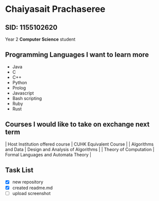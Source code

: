 # Chaiyasait Prachaseree
## SID: 1155102620

Year 2 **Computer Science** student

## Programming Languages I want to learn more
* Java
* C
* C++
* Python
* Prolog
* Javascript
* Bash scripting
* Ruby
* Rust

## Courses I would like to take on exchange next term
| Host Institution offered course | CUHK Equivalent Course |
| Algorithms and Data | Design and Analysis of Algorithms |
| Theory of Computation | Formal Languages and Automata Theory |

## Task List
- [x] new repository
- [x] created readme.md
- [ ] upload screenshot
